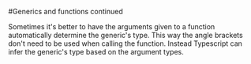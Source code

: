 #Generics and functions continued

Sometimes it's better to have the arguments given to a function automatically determine the generic's type.
This way the angle brackets don't need to be used when calling the function.
Instead Typescript can infer the generic's type based on the argument types.
